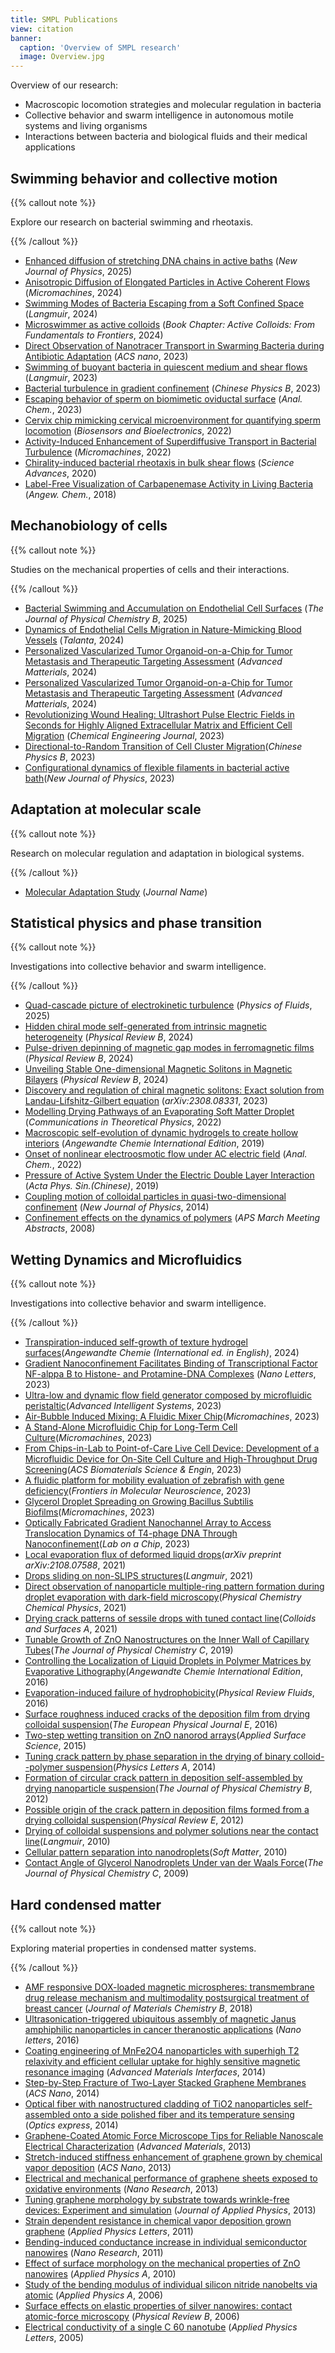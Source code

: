 ```yaml
---
title: SMPL Publications
view: citation
banner:
  caption: 'Overview of SMPL research'
  image: Overview.jpg
---
```


Overview of our research:
- Macroscopic locomotion strategies and molecular regulation in bacteria
- Collective behavior and swarm intelligence in autonomous motile systems and living organisms
- Interactions between bacteria and biological fluids and their medical applications

## Swimming behavior and collective motion

{{% callout note %}}

Explore our research on bacterial swimming and rheotaxis.

{{% /callout %}}

- [Enhanced diffusion of stretching DNA chains in active baths](/publication/liu-2025-enhanced/) (*New Journal of Physics*, 2025)
- [Anisotropic Diffusion of Elongated Particles in Active Coherent Flows](/publication/li-2024-anisotropic/) (*Micromachines*, 2024)
- [Swimming Modes of Bacteria Escaping from a Soft Confined Space](/publication/tian-2024-swimming/) (*Langmuir*, 2024)
- [Microswimmer as active colloids](/publication/jing-2024-swimming/) (*Book Chapter: Active Colloids: From Fundamentals to Frontiers*, 2024)
- [Direct Observation of Nanotracer Transport in Swarming Bacteria during Antibiotic Adaptation](/publication/wen-2023-direct/) (*ACS nano*, 2023)
- [Swimming of buoyant bacteria in quiescent medium and shear flows](/publication/zheng-2023-swimming/) (*Langmuir*, 2023)
- [Bacterial turbulence in gradient confinement](/publication/yan-2023-bacterial/) (*Chinese Physics B*, 2023)
- [Escaping behavior of sperm on biomimetic oviductal surface](/publication/yu-2023-escaping/) (*Anal. Chem.*, 2023)
- [Cervix chip mimicking cervical microenvironment for quantifying sperm locomotion](/publication/yu-2022-cervix/) (*Biosensors and Bioelectronics*, 2022)
- [Activity-Induced Enhancement of Superdiffusive Transport in Bacterial Turbulence](/publication/xie-2022-activity/) (*Micromachines*, 2022)
- [Chirality-induced bacterial rheotaxis in bulk shear flows](/publication/jing-2020-chirality/) (*Science Advances*, 2020)
- [Label-Free Visualization of Carbapenemase Activity in Living Bacteria](/publication/zhang-2018-label/) (*Angew. Chem.*, 2018)
  

## Mechanobiology of cells

{{% callout note %}}

Studies on the mechanical properties of cells and their interactions.

{{% /callout %}}

- [Bacterial Swimming and Accumulation on Endothelial Cell Surfaces](/publication/xu-2025-bacterial/) (*The Journal of Physical Chemistry B*, 2025)
- [Dynamics of Endothelial Cells Migration in Nature-Mimicking Blood Vessels](/publication/du-2024-dynamics/) (*Talanta*, 2024)
- [Personalized Vascularized Tumor Organoid-on-a-Chip for Tumor Metastasis and
  Therapeutic Targeting Assessment](/publication/du-2024-personalized/) (*Advanced Matterials*, 2024)
- [Personalized Vascularized Tumor Organoid-on-a-Chip for Tumor Metastasis and
  Therapeutic Targeting Assessment](/publication/du-2024-personalized/) (*Advanced Matterials*, 2024)
- [Revolutionizing Wound Healing: Ultrashort Pulse Electric Fields in Seconds for Highly Aligned Extracellular Matrix and Efficient Cell Migration](/publication/xiang-2023-revolutionizing/) (*Chemical Engineering Journal*, 2023)
- [Directional-to-Random Transition of Cell Cluster Migration](/publication/zeng-2023-directional/)(*Chinese Physics B*, 2023)
- [Configurational dynamics of flexible filaments in bacterial active bath](/publication/zhang-2023-configurational/)(*New Journal of Physics*, 2023)

  

## Adaptation at molecular scale

{{% callout note %}}

Research on molecular regulation and adaptation in biological systems.

{{% /callout %}}

- [Molecular Adaptation Study](/publication/adaptation-paper/) (*Journal Name*)

  

## Statistical physics and phase transition

{{% callout note %}}

Investigations into collective behavior and swarm intelligence.

{{% /callout %}}

- [Quad-cascade picture of electrokinetic turbulence](/publication/shi-2025-quad/) (*Physics of Fluids*, 2025)
- [Hidden chiral mode self-generated from intrinsic magnetic heterogeneity](/publication/jin-2024-hidden/) (*Physical Review B*, 2024)
- [Pulse-driven depinning of magnetic gap modes in ferromagnetic films](/publication/jin-2024-pulse/) (*Physical Review B*, 2024)
- [Unveiling Stable One-dimensional Magnetic Solitons in Magnetic Bilayers](/publication/jin-2024-unveiling/) (*Physical Review B*, 2024)
- [Discovery and regulation of chiral magnetic solitons: Exact solution from Landau-Lifshitz-Gilbert equation](/publication/jin-2023-discovery/) (*arXiv:2308.08331*, 2023)
- [Modelling Drying Pathways of an Evaporating Soft Matter Droplet](/publication/du-2022-modelling/) (*Communications in Theoretical Physics*, 2022)
- [Macroscopic self-evolution of dynamic hydrogels to create hollow interiors](/publication/han-2019-macroscopic/) (*Angewandte Chemie International Edition*, 2019)
- [Onset of nonlinear electroosmotic flow under AC electric field](/publication/hu-2022-onset/) (*Anal. Chem.*, 2022)
- [Pressure of Active System Under the Electric Double Layer Interaction](/publication/jin-2019-pressure/) (*Acta  Phys.  Sin.(Chinese)*, 2019)
- [Coupling motion of colloidal particles in quasi-two-dimensional confinement](/publication/ma-2014-coupling/) (*New Journal of Physics*, 2014)
- [Confinement effects on the dynamics of polymers](/publication/bodiguel-2008-confinement/) (*APS March Meeting Abstracts*, 2008)




## Wetting Dynamics and Microfluidics

{{% callout note %}}

Investigations into collective behavior and swarm intelligence.

{{% /callout %}}
- [Transpiration-induced self-growth of texture hydrogel surfaces](/publication/wang-2024-transpiration/)(*Angewandte Chemie (International ed. in English)*, 2024)
- [Gradient Nanoconfinement Facilitates Binding of Transcriptional Factor NF-alppa B
  to Histone- and Protamine-DNA Complexes](/publication/che-2023-gradient/) (*Nano Letters*, 2023)
- [Ultra-low and dynamic flow field generator composed by microfluidic peristaltic](/publication/che-2023-gradient/)(*Advanced Intelligent Systems*, 2023)
- [Air-Bubble Induced Mixing: A Fluidic Mixer Chip](/publication/jia-2020-air/)(*Micromachines*, 2023)
- [A Stand-Alone Microfluidic Chip for Long-Term Cell Culture](/publication/feng-2023-stand/)(*Micromachines*, 2023)
- [From Chips-in-Lab to Point-of-Care Live Cell Device: Development of a Microfluidic Device for On-Site Cell Culture and High-Throughput Drug Screening](/publication/feng-2023-stand/)(*ACS Biomaterials Science & Engin*, 2023)
- [A fluidic platform for mobility evaluation of zebrafish with gene deficiency](/publication/jia-2023-fluidic/)(*Frontiers in Molecular Neuroscience*, 2023)
- [Glycerol Droplet Spreading on Growing Bacillus Subtilis Biofilms](/publication/luo-2023-glycerol/)(*Micromachines*, 2023)
- [Optically Fabricated Gradient Nanochannel Array to Access Translocation Dynamics of T4-phage DNA Through Nanoconfinement](/publication/zhang-2023-optically/)(*Lab on a Chip*, 2023)
- [Local evaporation flux of deformed liquid drops](/publication/jia-2021-local/)(*arXiv preprint arXiv:2108.07588*, 2021)
- [Drops sliding on non-SLIPS structures](/publication/zhang-2021-drops/)(*Langmuir*, 2021)
- [Direct observation of nanoparticle multiple-ring pattern formation during droplet evaporation with dark-field microscopy](/publication/li-2016-direct/)(*Physical Chemistry Chemical Physics*, 2021)
- [Drying crack patterns of sessile drops with tuned contact line](/publication/yan-2021-drying/)(*Colloids and Surfaces A*, 2021)
-  [Tunable Growth of ZnO Nanostructures on the Inner Wall of Capillary Tubes](/publication/luo-2019-tunable/)(*The Journal of Physical Chemistry C*, 2019)
- [Controlling the Localization of Liquid Droplets in Polymer Matrices by Evaporative Lithography](/publication/zhao-2016-controlling/)(*Angewandte Chemie International Edition*, 2016)
-  [Evaporation-induced failure of hydrophobicity](/publication/luo-2016-evaporation/)(*Physical Review Fluids*, 2016)
- [Surface roughness induced cracks of the deposition film from drying colloidal suspension](/publication/liu-2016-surface/)(*The European Physical Journal E*, 2016)
-  [Two-step wetting transition on ZnO nanorod arrays](/publication/luo-2015-two/)(*Applied Surface Science*, 2015)
- [Tuning crack pattern by phase separation in the drying of binary colloid--polymer suspension](/publication/liu-2014-tuning/)(*Physics Letters A*, 2014)
- [Formation of circular crack pattern in deposition self-assembled by drying nanoparticle suspension](/publication/jing-2012-formation/)(*The Journal of Physical Chemistry B*, 2012)
- [Possible origin of the crack pattern in deposition films formed from a drying colloidal suspension](/publication/ma-2012-possible/)(*Physical Review E*, 2012)
- [Drying of colloidal suspensions and polymer solutions near the contact line](/publication/jing-2010-drying/)(*Langmuir*, 2010)
- [Cellular pattern separation into nanodroplets](/publication/ma-2010-cellular/)(*Soft Matter*, 2010)
- [Contact Angle of Glycerol Nanodroplets Under van der Waals Force](/publication/ma-2009-contact/)(*The Journal of Physical Chemistry C*, 2009)

## Hard condensed matter

{{% callout note %}}

Exploring material properties in condensed matter systems.

{{% /callout %}}
- [AMF responsive DOX-loaded magnetic microspheres: transmembrane drug release mechanism and multimodality postsurgical treatment of breast cancer](/publication/xue-2018-amf/) (*Journal of Materials Chemistry B*, 2018)
- [Ultrasonication-triggered ubiquitous assembly of magnetic Janus amphiphilic nanoparticles in cancer theranostic applications](/publication/liu-2019-ultrasonication/) (*Nano letters*, 2016)
- [Coating engineering of MnFe2O4 nanoparticles with superhigh T2 relaxivity and efficient cellular uptake for highly sensitive magnetic resonance imaging](/publication/liu-2014-coating/) (*Advanced Materials Interfaces*, 2014)
- [Step-by-Step Fracture of Two-Layer Stacked Graphene Membranes](/publication/lin-2014-step/) (*ACS Nano*, 2014)
- [Optical fiber with nanostructured cladding of TiO2 nanoparticles self-assembled onto a side polished fiber and its temperature sensing](/publication/lu-2014-optical/) (*Optics express*, 2014)
- [Graphene-Coated Atomic Force Microscope Tips for Reliable Nanoscale Electrical Characterization](/publication/lanza-2013-electrical/) (*Advanced Materials*, 2013)
- [Stretch-induced stiffness enhancement of graphene grown by chemical vapor deposition](/publication/lin-2013-stretch/) (*ACS Nano*, 2013)
- [Electrical and mechanical performance of graphene sheets exposed to oxidative environments](/publication/lanza-2013-electrical/) (*Nano Research*, 2013)
- [Tuning graphene morphology by substrate towards wrinkle-free devices: Experiment and simulation](/publication/lanza-2013-tuning/) (*Journal of Applied Physics*, 2013)
- [Strain dependent resistance in chemical vapor deposition grown graphene](/publication/fu-2011-strain/) (*Applied Physics Letters*, 2011)
- [Bending-induced conductance increase in individual semiconductor nanowires](/publication/han-2009-bending/) (*Nano Research*, 2011)
- [Effect of surface morphology on the mechanical properties of ZnO nanowires](/publication/jing-2010-effect/) (*Applied Physics A*, 2010)
- [Study of the bending modulus of individual silicon nitride nanobelts via atomic](/publication/jing-2006-study/) (*Applied Physics A*, 2006)
- [Surface effects on elastic properties of silver nanowires: contact atomic-force microscopy](/publication/jing-2006-surface/) (*Physical Review B*, 2006)
- [Electrical conductivity of a single C 60 nanotube](/publication/xing-2005-electrical/) (*Applied Physics Letters*, 2005)